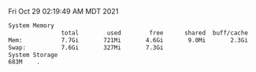 Fri Oct 29 02:19:49 AM MDT 2021
```bash
System Memory
               total        used        free      shared  buff/cache   available
Mem:           7.7Gi       721Mi       4.6Gi       9.0Mi       2.3Gi       6.6Gi
Swap:          7.6Gi       327Mi       7.3Gi
System Storage
683M	.
```
